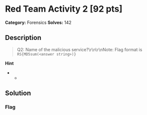 # Red Team Activity 2 [92 pts]

**Category:** Forensics
**Solves:** 142

## Description
>Q2: Name of the malicious service?\r\n\r\nNote: Flag format is `RS{MD5sum(<answer string>)}`

**Hint**
* -

## Solution

### Flag

